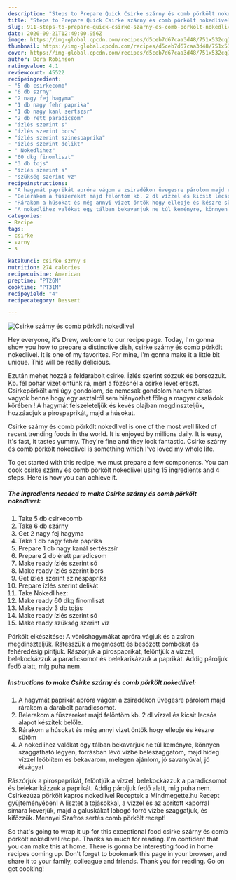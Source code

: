 ```yaml
---
description: "Steps to Prepare Quick Csirke szárny és comb pörkölt nokedlivel"
title: "Steps to Prepare Quick Csirke szárny és comb pörkölt nokedlivel"
slug: 911-steps-to-prepare-quick-csirke-szarny-es-comb-porkolt-nokedlivel
date: 2020-09-21T12:49:00.956Z
image: https://img-global.cpcdn.com/recipes/d5ceb7d67caa3d48/751x532cq70/csirke-szarny-es-comb-porkolt-nokedlivel-recept-foto.jpg
thumbnail: https://img-global.cpcdn.com/recipes/d5ceb7d67caa3d48/751x532cq70/csirke-szarny-es-comb-porkolt-nokedlivel-recept-foto.jpg
cover: https://img-global.cpcdn.com/recipes/d5ceb7d67caa3d48/751x532cq70/csirke-szarny-es-comb-porkolt-nokedlivel-recept-foto.jpg
author: Dora Robinson
ratingvalue: 4.1
reviewcount: 45522
recipeingredient:
- "5 db csirkecomb"
- "6 db szrny"
- "2 nagy fej hagyma"
- "1 db nagy fehr paprika"
- "1 db nagy kanl sertszsr"
- "2 db rett paradicsom"
- "ízlés szerint s"
- "ízlés szerint bors"
- "ízlés szerint szinespaprika"
- "ízlés szerint delikt"
- " Nokedlihez"
- "60 dkg finomliszt"
- "3 db tojs"
- "ízlés szerint s"
- "szükség szerint vz"
recipeinstructions:
- "A hagymát paprikát apróra vágom a zsiradékon üvegesre párolom majd rárakom a darabolt paradicsomot."
- "Belerakom a fűszereket majd felöntöm kb. 2 dl vízzel és kicsit lecsós alapot készítek belőle."
- "Rárakom a húsokat és még annyi vizet öntök hogy ellepje és készre sütöm"
- "A nokedlihez valókat egy tálban bekavarjuk ne túl keményre, könnyen szaggatható legyen, forrásban lévő vízbe beleszaggatom, majd hideg vízzel leöblítem és bekavarom, melegen ajánlom, jó savanyúval, jó étvágyat"
categories:
- Recipe
tags:
- csirke
- szrny
- s

katakunci: csirke szrny s 
nutrition: 274 calories
recipecuisine: American
preptime: "PT26M"
cooktime: "PT31M"
recipeyield: "4"
recipecategory: Dessert

---
```



![Csirke szárny és comb pörkölt nokedlivel](https://img-global.cpcdn.com/recipes/d5ceb7d67caa3d48/751x532cq70/csirke-szarny-es-comb-porkolt-nokedlivel-recept-foto.jpg)

Hey everyone, it's Drew, welcome to our recipe page. Today, I'm gonna show you how to prepare a distinctive dish, csirke szárny és comb pörkölt nokedlivel. It is one of my favorites. For mine, I'm gonna make it a little bit unique. This will be really delicious.

Ezután mehet hozzá a feldarabolt csirke. Ízlés szerint sózzuk és borsozzuk. Kb. fél pohár vizet öntünk rá, mert a főzésnél a csirke levet ereszt. Csirkepörkölt ami úgy gondolom, de nemcsak gondolom hanem biztos vagyok benne hogy egy asztalról sem hiányozhat főleg a magyar családok körében ! A hagymát felszeleteljük és kevés olajban megdinszteljük, hozzáadjuk a pirospaprikát, majd a húsokat.

Csirke szárny és comb pörkölt nokedlivel is one of the most well liked of recent trending foods in the world. It is enjoyed by millions daily. It is easy, it's fast, it tastes yummy. They're fine and they look fantastic. Csirke szárny és comb pörkölt nokedlivel is something which I've loved my whole life.


To get started with this recipe, we must prepare a few components. You can cook csirke szárny és comb pörkölt nokedlivel using 15 ingredients and 4 steps. Here is how you can achieve it.

<!--inarticleads1-->

##### The ingredients needed to make Csirke szárny és comb pörkölt nokedlivel:

1. Take 5 db csirkecomb
1. Take 6 db szárny
1. Get 2 nagy fej hagyma
1. Take 1 db nagy fehér paprika
1. Prepare 1 db nagy kanál sertészsír
1. Prepare 2 db érett paradicsom
1. Make ready ízlés szerint só
1. Make ready ízlés szerint bors
1. Get ízlés szerint szinespaprika
1. Prepare ízlés szerint delikát
1. Take  Nokedlihez:
1. Make ready 60 dkg finomliszt
1. Make ready 3 db tojás
1. Make ready ízlés szerint só
1. Make ready szükség szerint víz


Pörkölt elkészítése: A vöröshagymákat apróra vágjuk és a zsíron megdinszteljük. Rátesszük a megmosott és besózott combokat és fehéredésig pirítjuk. Rászórjuk a pirospaprikát, felöntjük a vízzel, belekockázzuk a paradicsomot és belekarikázzuk a paprikát. Addig pároljuk fedő alatt, míg puha nem. 

<!--inarticleads2-->

##### Instructions to make Csirke szárny és comb pörkölt nokedlivel:

1. A hagymát paprikát apróra vágom a zsiradékon üvegesre párolom majd rárakom a darabolt paradicsomot.
1. Belerakom a fűszereket majd felöntöm kb. 2 dl vízzel és kicsit lecsós alapot készítek belőle.
1. Rárakom a húsokat és még annyi vizet öntök hogy ellepje és készre sütöm
1. A nokedlihez valókat egy tálban bekavarjuk ne túl keményre, könnyen szaggatható legyen, forrásban lévő vízbe beleszaggatom, majd hideg vízzel leöblítem és bekavarom, melegen ajánlom, jó savanyúval, jó étvágyat


Rászórjuk a pirospaprikát, felöntjük a vízzel, belekockázzuk a paradicsomot és belekarikázzuk a paprikát. Addig pároljuk fedő alatt, míg puha nem. Csirkezúza pörkölt kapros nokedlivel Receptek a Mindmegette.hu Recept gyűjteményében! A lisztet a tojásokkal, a vízzel és az aprított kaporral simára keverjük, majd a galuskákat lobogó forró vízbe szaggatjuk, és kifőzzük. Mennyei Szaftos sertés comb pörkölt recept! 

So that's going to wrap it up for this exceptional food csirke szárny és comb pörkölt nokedlivel recipe. Thanks so much for reading. I'm confident that you can make this at home. There is gonna be interesting food in home recipes coming up. Don't forget to bookmark this page in your browser, and share it to your family, colleague and friends. Thank you for reading. Go on get cooking!
